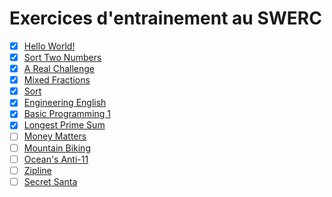 # Exercices d'entrainement au SWERC
- [x] [Hello World!](https://open.kattis.com/problems/hello)
- [x] [Sort Two Numbers](https://open.kattis.com/problems/sorttwonumbers)
- [x] [A Real Challenge](https://open.kattis.com/problems/areal)
- [x] [Mixed Fractions](https://open.kattis.com/problems/mixedfractions)
- [x] [Sort](https://open.kattis.com/problems/sort)
- [x] [Engineering English](https://open.kattis.com/problems/engineeringenglish?editsubmit=9573427)
- [x] [Basic Programming 1](https://open.kattis.com/problems/basicprogramming1)
- [x] [Longest Prime Sum](https://open.kattis.com/problems/longestprimesum)
- [ ] [Money Matters](https://open.kattis.com/problems/moneymatters)
- [ ] [Mountain Biking](https://open.kattis.com/problems/mountainbiking)
- [ ] [Ocean's Anti-11](https://open.kattis.com/problems/anti11)
- [ ] [Zipline](https://open.kattis.com/problems/zipline)
- [ ] [Secret Santa](https://open.kattis.com/problems/secretsanta)